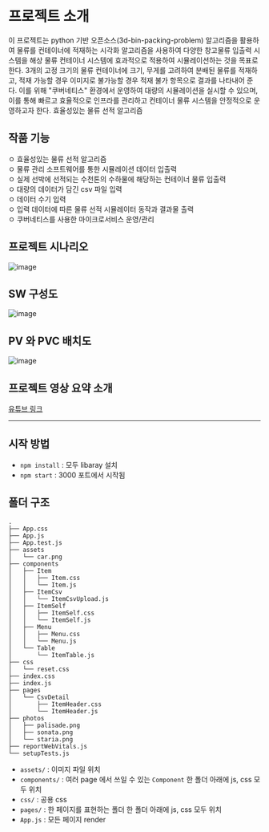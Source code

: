 # 프로젝트 소개 
이 프로젝트는 python 기반 오픈소스(3d-bin-packing-problem) 알고리즘을 활용하여 물류를 컨테이너에 적재하는 시각화 알고리즘을 사용하여 다양한 창고물류 입출력 시스템을 해상 물류 컨테이너 시스템에 효과적으로 적용하여 시뮬레이션하는 것을 목표로 한다. 3개의 고정 크기의 물류 컨테이너에 크기, 무게를 고려하여 분배된 물류를 적재하고, 적재 가능할 경우 이미지로 불가능할 경우 적재 불가 항목으로 결과를 나타내어 준다. 이를 위해 "쿠버네티스" 환경에서 운영하여 대량의 시뮬레이션을 실시할 수 있으며, 이를 통해 빠르고 효율적으로 인프라를 관리하고 컨테이너 물류 시스템을 안정적으로 운영하고자 한다. 
효율성있는 물류 선적 알고리즘 


## 작품 기능
ㅇ 효율성있는 물류 선적 알고리즘 <br>
ㅇ 물류 관리 소프트웨어를 통한 시뮬레이션 데이터 입출력    <br>
ㅇ 실제 선박에 선적되는 수천톤의 수하물에 해당하는 컨테이너 물류 입출력  <br>
   ㅇ 대량의 데이터가 담긴 csv 파일 입력 <br>
   ㅇ 데이터 수기 입력 <br>
ㅇ 입력 데이터에 따른 물류 선적 시뮬레이터 동작과 결과물 출력  <br>
ㅇ 쿠버네티스를 사용한 마이크로서비스 운영/관리

## 프로젝트 시나리오
![image](https://github.com/SmGirls/SmGirlsDocker/assets/79689822/a28dcbc5-a072-4c9f-bb36-df92c9b95a65)


## SW 구성도
![image](https://github.com/SmGirls/SmGirlsDocker/assets/79689822/d842325d-ddcf-4a87-9e56-d1cc44c55450)

## PV 와 PVC 배치도
![image](https://github.com/SmGirls/SmGirlsDocker/assets/79689822/7252f82c-f18e-405e-8e51-14b23525d82d)

## 프로젝트 영상 요약 소개
[유튜브 링크](https://www.youtube.com/watch?v=VAB8FhqrSd4)

---

## 시작 방법

- `npm install` : 모두 libaray 설치
- `npm start` : 3000 포트에서 시작됨

## 폴더 구조

```
.
├── App.css
├── App.js
├── App.test.js
├── assets
│   └── car.png
├── components
│   ├── Item
│   │   ├── Item.css
│   │   └── Item.js
│   ├── ItemCsv
│   │   └── ItemCsvUpload.js
│   ├── ItemSelf
│   │   ├── ItemSelf.css
│   │   └── ItemSelf.js
│   ├── Menu
│   │   ├── Menu.css
│   │   └── Menu.js
│   └── Table
│       └── ItemTable.js
├── css
│   └── reset.css
├── index.css
├── index.js
├── pages
│   └── CsvDetail
│       ├── ItemHeader.css
│       └── ItemHeader.js
├── photos
│   ├── palisade.png
│   ├── sonata.png
│   └── staria.png
├── reportWebVitals.js
└── setupTests.js
```

- `assets/` : 이미지 파일 위치
- `components/` : 여러 page 에서 쓰일 수 있는 `Component` 한 폴더 아래에 js, css 모두 위치
- `css/` : 공용 css
- `pages/` : 한 페이지를 표현하는 폴더 한 폴더 아래에 js, css 모두 위치
- `App.js` : 모든 페이지 render
